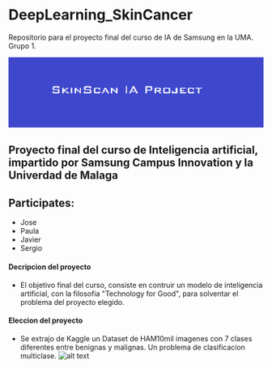 # DeepLearning_SkinCancer
Repositorio para el proyecto final del curso de IA de Samsung en la UMA. Grupo 1.

![alt text](https://github.com/josematez/DeepLearning_SkinCancer/blob/main/label.png)
## Proyecto final del curso de Inteligencia artificial, impartido por Samsung Campus Innovation y la Univerdad de Malaga
## Participates:
+ Jose
+ Paula
+ Javier
+ Sergio
#### Decripcion del proyecto
+ El objetivo final del curso, consiste en contruir un modelo de inteligencia artificial, con la filosofia "Technology for Good", para solventar el problema del proyecto
elegido.
#### Eleccion del proyecto
+ Se extrajo de Kaggle un Dataset de HAM10mil imagenes con 7 clases diferentes entre benignas y malignas. Un problema de clasificacion multiclase.
![alt text](https://github.com/sergioBSS/prueba/blob/main/ham.png)
####

